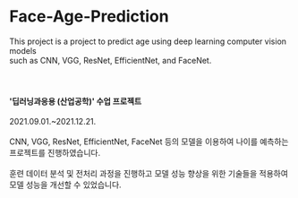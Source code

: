# Face-Age-Prediction
This project is a project to predict age using deep learning computer vision models<br>
such as CNN, VGG, ResNet, EfficientNet, and FaceNet.<br>
<br>
<br>

#### '딥러닝과응용 (산업공학)' 수업 프로젝트<br>
2021.09.01.~2021.12.21.<br>
<br>
CNN, VGG, ResNet, EfficientNet, FaceNet 등의 모델을 이용하여
나이를 예측하는 프로젝트를 진행하였습니다.<br>
<br>
훈련 데이터 분석 및 전처리 과정을 진행하고
모델 성능 향상을 위한 기술들을 적용하여 모델 성능을 개선할 수 있었습니다.<br>
